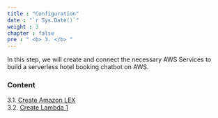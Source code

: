 ```yaml
---
title : "Configuration"
date : "`r Sys.Date()`"
weight : 3
chapter : false
pre : " <b> 3. </b> "
---
```


In this step, we will create and connect the necessary AWS Services to build a serverless hotel booking chatbot on AWS.

### Content
3.1. [Create Amazon LEX](3.1-public-instance/) \
3.2. [Create Lambda 1](3.2-private-instance/)
